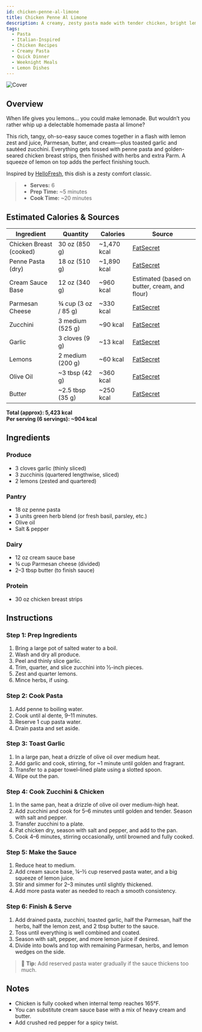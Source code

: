 ```yaml
---
id: chicken-penne-al-limone
title: Chicken Penne Al Limone
description: A creamy, zesty pasta made with tender chicken, bright lemon, Parmesan, and zucchini—perfect for a quick yet elegant weeknight dinner.
tags:
  - Pasta
  - Italian-Inspired
  - Chicken Recipes
  - Creamy Pasta
  - Quick Dinner
  - Weeknight Meals
  - Lemon Dishes
---
```


![Cover](/img/italian_eats/chicken_penne_al_limone/cover.png)

## Overview

When life gives you lemons... you could make lemonade. But wouldn’t you rather whip up a delectable homemade pasta al limone?

This rich, tangy, oh-so-easy sauce comes together in a flash with lemon zest and juice, Parmesan, butter, and cream—plus toasted garlic and sautéed zucchini. Everything gets tossed with penne pasta and golden-seared chicken breast strips, then finished with herbs and extra Parm. A squeeze of lemon on top adds the perfect finishing touch.

Inspired by [HelloFresh], this dish is a zesty comfort classic.

> - **Serves:** 6
> - **Prep Time:** ~5 minutes
> - **Cook Time:** ~20 minutes

## Estimated Calories & Sources

| **Ingredient**          | **Quantity**        | **Calories** | **Source**                                                                                                  |
| ----------------------- | ------------------- | ------------ | ----------------------------------------------------------------------------------------------------------- |
| Chicken Breast (cooked) | 30 oz (850 g)       | ~1,470 kcal  | [FatSecret](https://www.fatsecret.com/calories-nutrition/generic/chicken-breast-skinless?portionid=4751536) |
| Penne Pasta (dry)       | 18 oz (510 g)       | ~1,890 kcal  | [FatSecret](https://www.fatsecret.com/calories-nutrition/usda/penne-pasta-dry)                              |
| Cream Sauce Base        | 12 oz (340 g)       | ~960 kcal    | Estimated (based on butter, cream, and flour)                                                               |
| Parmesan Cheese         | ¾ cup (3 oz / 85 g) | ~330 kcal    | [FatSecret](https://www.fatsecret.com/calories-nutrition/usda/parmesan-cheese)                              |
| Zucchini                | 3 medium (525 g)    | ~90 kcal     | [FatSecret](https://www.fatsecret.com/calories-nutrition/usda/zucchini)                                     |
| Garlic                  | 3 cloves (9 g)      | ~13 kcal     | [FatSecret](https://www.fatsecret.com/calories-nutrition/usda/garlic)                                       |
| Lemons                  | 2 medium (200 g)    | ~60 kcal     | [FatSecret](https://www.fatsecret.com/calories-nutrition/usda/lemons-raw)                                   |
| Olive Oil               | ~3 tbsp (42 g)      | ~360 kcal    | [FatSecret](https://www.fatsecret.com/calories-nutrition/generic/olive-oil?portionid=29339)                 |
| Butter                  | ~2.5 tbsp (35 g)    | ~250 kcal    | [FatSecret](https://www.fatsecret.com/calories-nutrition/usda/butter-salted)                                |

**Total (approx): 5,423 kcal**  
**Per serving (6 servings): ~904 kcal**

## Ingredients

### Produce

- 3 cloves garlic (thinly sliced)
- 3 zucchinis (quartered lengthwise, sliced)
- 2 lemons (zested and quartered)

### Pantry

- 18 oz penne pasta
- 3 units green herb blend (or fresh basil, parsley, etc.)
- Olive oil
- Salt & pepper

### Dairy

- 12 oz cream sauce base
- ¾ cup Parmesan cheese (divided)
- 2–3 tbsp butter (to finish sauce)

### Protein

- 30 oz chicken breast strips

## Instructions

### Step 1: Prep Ingredients

1. Bring a large pot of salted water to a boil.
2. Wash and dry all produce.
3. Peel and thinly slice garlic.
4. Trim, quarter, and slice zucchini into ½-inch pieces.
5. Zest and quarter lemons.
6. Mince herbs, if using.

### Step 2: Cook Pasta

1. Add penne to boiling water.
2. Cook until al dente, 9–11 minutes.
3. Reserve 1 cup pasta water.
4. Drain pasta and set aside.

### Step 3: Toast Garlic

1. In a large pan, heat a drizzle of olive oil over medium heat.
2. Add garlic and cook, stirring, for ~1 minute until golden and fragrant.
3. Transfer to a paper towel–lined plate using a slotted spoon.
4. Wipe out the pan.

### Step 4: Cook Zucchini & Chicken

1. In the same pan, heat a drizzle of olive oil over medium-high heat.
2. Add zucchini and cook for 5–6 minutes until golden and tender. Season with salt and pepper.
3. Transfer zucchini to a plate.
4. Pat chicken dry, season with salt and pepper, and add to the pan.
5. Cook 4–6 minutes, stirring occasionally, until browned and fully cooked.

### Step 5: Make the Sauce

1. Reduce heat to medium.
2. Add cream sauce base, ¼–½ cup reserved pasta water, and a big squeeze of lemon juice.
3. Stir and simmer for 2–3 minutes until slightly thickened.
4. Add more pasta water as needed to reach a smooth consistency.

### Step 6: Finish & Serve

1. Add drained pasta, zucchini, toasted garlic, half the Parmesan, half the herbs, half the lemon zest, and 2 tbsp butter to the sauce.
2. Toss until everything is well combined and coated.
3. Season with salt, pepper, and more lemon juice if desired.
4. Divide into bowls and top with remaining Parmesan, herbs, and lemon wedges on the side.

> 🧈 **Tip:** Add reserved pasta water gradually if the sauce thickens too much.

## Notes

- Chicken is fully cooked when internal temp reaches 165°F.
- You can substitute cream sauce base with a mix of heavy cream and butter.
- Add crushed red pepper for a spicy twist.

[HelloFresh]: https://www.hellofresh.com/recipes/chicken-penne-limone-62430ce90046911f63385b45
